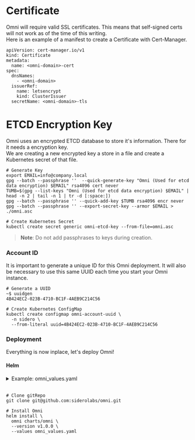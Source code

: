 # Certificate
Omni will require valid SSL certificates. This means that self-signed certs will not work as of the time of this writing.</br>
Here is an example of a manifest to create a Certificate with Cert-Manager.

```shell
apiVersion: cert-manager.io/v1
kind: Certificate
metadata:
  name: <omni-domain>-cert
spec:
  dnsNames:
    - <omni-domain>
  issuerRef:
    name: letsencrypt
    kind: ClusterIssuer
  secretName: <omni-domain>-tls
```

# ETCD Encryption Key
Omni uses an encrypted ETCD database to store it's information. There for it needs a encryption key.<br>
We are creating a new encrypted key a store in a file and create a Kubernetes secret of that file.

```shell
# Generate Key
export EMAIL=info@company.local
gpg --batch --passphrase ''  --quick-generate-key "Omni (Used for etcd data encryption) $EMAIL" rsa4096 cert never
TUMB=$(gpg --list-keys "Omni (Used for etcd data encryption) $EMAIL" | head -n 2 | tail -n 1 | tr -d [:space:])
gpg --batch --passphrase '' --quick-add-key $TUMB rsa4096 encr never
gpg --batch --passphrase '' --export-secret-key --armor $EMAIL > ./omni.asc
```
```shell
# Create Kubernetes Secret
kubectl create secret generic omni-etcd-key --from-file=omni.asc
```
> **Note**: Do not add passphrases to keys during creation.

### Account ID
It is important to generate a unique ID for this Omni deployment. It will also be necessary to use this same UUID each time you start your Omni instance.

```shell
# Generate a UUID
~$ uuidgen 
4B424EC2-023B-4710-BC1F-4AEB9C214C56
```
```shell
# Create Kubernetes ConfigMap
kubectl create configmap omni-account-uuid \
  -n sidero \
  --from-literal uuid=4B424EC2-023B-4710-BC1F-4AEB9C214C56
```

### Deployment
Everything is now inplace, let's deploy Omni!

#### Helm
<details>
<summary>Example: omni_values.yaml</summary>

```shell
# -- Number of pods of the deployment (only applies for Omni Deployment)
replicaCount: 1

omniAccount:
  existingConfigMap: "omni-account-uuid"

tls:
  # -- Domain that is used by Omni
  domain: "<omni-domain>"
  # -- existing Secret that contains the certificate and key
  existingTlsSecret: "<omni-domain>-tls"

etcd:
  # -- existing Secret that contains the ETCD encryption key
  encryptionKeySecret: "omni-etcd-key"

authentication:
  # -- There are 2 option for authentication. saml or auth0
  # -- Which authentication type
  type: saml
  saml:
    # -- SAML URL
    url: "https://<keycloak-domain>/realms/omni/protocol/saml/descriptor"

wireguard:
  # -- IP Address of the service that exposes wireguard
  ipAddr: "<ipaddress of the LoadBalancer>"

service:
  # -- IP Address of the LoadBalancer
  loadBalancerIP: "<predefined ipadress>"

```
</details></br>

```shell
# Clone gitRepo
git clone git@github.com:siderolabs/omni.git
```
```shell
# Install Omni
helm install \
  omni charts/omni \
  --version v1.0.0 \
  --values omni_values.yaml
```
